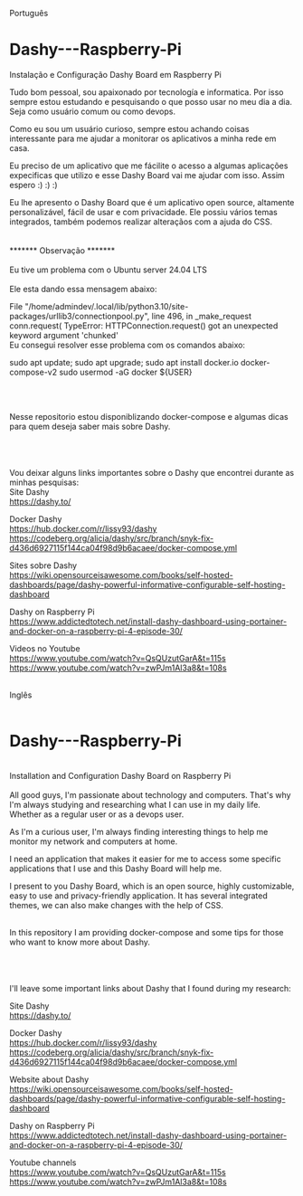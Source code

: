 Português


# Dashy---Raspberry-Pi
Instalação e Configuração Dashy Board em Raspberry Pi

Tudo bom pessoal, sou apaixonado por tecnología e informatica. Por isso sempre estou estudando e pesquisando o que posso usar no meu dia a dia. Seja como usuário comum ou como devops.

Como eu sou um usuário curioso, sempre estou achando coisas interessante para me ajudar a monitorar os aplicativos a minha rede em casa.

Eu preciso de um aplicativo que me fácilite o acesso a algumas aplicações expecificas que utilizo e esse Dashy Board vai me ajudar com isso. Assim espero :) :) :)
<br>

Eu lhe apresento o Dashy Board que é um aplicativo open source, altamente personalizável, fácil de usar e com privacidade. Ele possiu vários temas integrados, também podemos realizar alteraçãos com a ajuda do CSS.<br>
<br>
<br>
                                    ******* Observação *******
<br>
<br>
Eu tive um problema com o Ubuntu server 24.04 LTS <br>
<br>
Ele esta dando essa mensagem abaixo:<br>

File "/home/admindev/.local/lib/python3.10/site-packages/urllib3/connectionpool.py", line 496, in _make_request
    conn.request(
TypeError: HTTPConnection.request() got an unexpected keyword argument 'chunked'
<br>
Eu consegui resolver esse problema com os comandos abaixo:<br>

sudo apt update; sudo apt upgrade;
sudo apt install docker.io docker-compose-v2
sudo usermod -aG docker ${USER}

<br>
<br>
                                    


Nesse repositorio estou disponiblizando docker-compose e algumas dicas para quem deseja saber mais sobre Dashy.<br>
<br>
<br>
<br>

Vou deixar alguns links importantes sobre o Dashy que encontrei durante as minhas pesquisas:<br>
Site Dashy<br>
https://dashy.to/

Docker Dashy<br>
https://hub.docker.com/r/lissy93/dashy<br>
https://codeberg.org/alicia/dashy/src/branch/snyk-fix-d436d6927115f144ca04f98d9b6acaee/docker-compose.yml

Sites sobre Dashy<br>
https://wiki.opensourceisawesome.com/books/self-hosted-dashboards/page/dashy-powerful-informative-configurable-self-hosting-dashboard

Dashy on Raspberry Pi<br>
https://www.addictedtotech.net/install-dashy-dashboard-using-portainer-and-docker-on-a-raspberry-pi-4-episode-30/

Videos no Youtube<br>
https://www.youtube.com/watch?v=QsQUzutGarA&t=115s<br>
https://www.youtube.com/watch?v=zwPJm1Al3a8&t=108s<br>
<br>


Inglês
<br>
<br>
# Dashy---Raspberry-Pi 
<br>
Installation and Configuration Dashy Board on Raspberry Pi
<br>
<br>
All good guys, I'm passionate about technology and computers. That's why I'm always studying and researching what I can use in my daily life. Whether as a regular user or as a devops user.

As I'm a curious user, I'm always finding interesting things to help me monitor my network and computers at home.

I need an application that makes it easier for me to access some specific applications that I use and this Dashy Board will help me.

I present to you Dashy Board, which is an open source, highly customizable, easy to use and privacy-friendly application. It has several integrated themes, we can also make changes with the help of CSS.<br>
<br>

In this repository I am providing docker-compose and some tips for those who want to know more about Dashy.<br>
<br>
<br>
<br>

I'll leave some important links about Dashy that I found during my research: <br>

Site Dashy <br>
https://dashy.to/

Docker Dashy <br>
https://hub.docker.com/r/lissy93/dashy <br>
https://codeberg.org/alicia/dashy/src/branch/snyk-fix-d436d6927115f144ca04f98d9b6acaee/docker-compose.yml

Website about Dashy <br>
https://wiki.opensourceisawesome.com/books/self-hosted-dashboards/page/dashy-powerful-informative-configurable-self-hosting-dashboard

Dashy on Raspberry Pi <br>
https://www.addictedtotech.net/install-dashy-dashboard-using-portainer-and-docker-on-a-raspberry-pi-4-episode-30/

Youtube channels <br>
https://www.youtube.com/watch?v=QsQUzutGarA&t=115s<br>
https://www.youtube.com/watch?v=zwPJm1Al3a8&t=108s<br>
<br>

